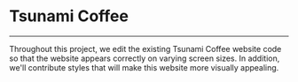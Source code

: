 # Tsunami Coffee
____
Throughout this project, we edit the existing Tsunami Coffee website code so that the website appears correctly on varying screen sizes. In addition, we'll contribute styles that will make this website more visually appealing.